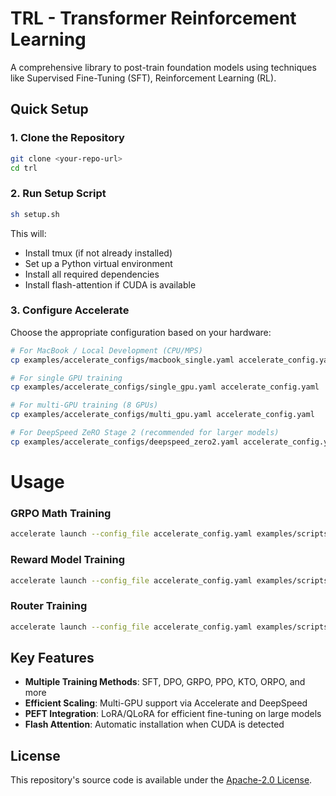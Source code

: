 # TRL - Transformer Reinforcement Learning

A comprehensive library to post-train foundation models using techniques like Supervised Fine-Tuning (SFT), Reinforcement Learning (RL).

## Quick Setup

### 1. Clone the Repository

```bash
git clone <your-repo-url>
cd trl
```

### 2. Run Setup Script

```bash
sh setup.sh
```

This will:
- Install tmux (if not already installed)
- Set up a Python virtual environment
- Install all required dependencies
- Install flash-attention if CUDA is available

### 3. Configure Accelerate

Choose the appropriate configuration based on your hardware:

```bash
# For MacBook / Local Development (CPU/MPS)
cp examples/accelerate_configs/macbook_single.yaml accelerate_config.yaml

# For single GPU training
cp examples/accelerate_configs/single_gpu.yaml accelerate_config.yaml

# For multi-GPU training (8 GPUs)
cp examples/accelerate_configs/multi_gpu.yaml accelerate_config.yaml

# For DeepSpeed ZeRO Stage 2 (recommended for larger models)
cp examples/accelerate_configs/deepspeed_zero2.yaml accelerate_config.yaml
```

# Usage

### GRPO Math Training

```bash
accelerate launch --config_file accelerate_config.yaml examples/scripts/grpo_math.py --config examples/cli_configs/grpo_math_config.yaml
```

### Reward Model Training

```bash
accelerate launch --config_file accelerate_config.yaml examples/scripts/reward_trainer.py --config examples/cli_configs/reward_lora_config.yaml
```

### Router Training

```bash
accelerate launch --config_file accelerate_config.yaml examples/scripts/router_trainer.py --config examples/cli_configs/router_config.yaml
```

## Key Features

- **Multiple Training Methods**: SFT, DPO, GRPO, PPO, KTO, ORPO, and more
- **Efficient Scaling**: Multi-GPU support via Accelerate and DeepSpeed
- **PEFT Integration**: LoRA/QLoRA for efficient fine-tuning on large models
- **Flash Attention**: Automatic installation when CUDA is detected

## License

This repository's source code is available under the [Apache-2.0 License](LICENSE).
